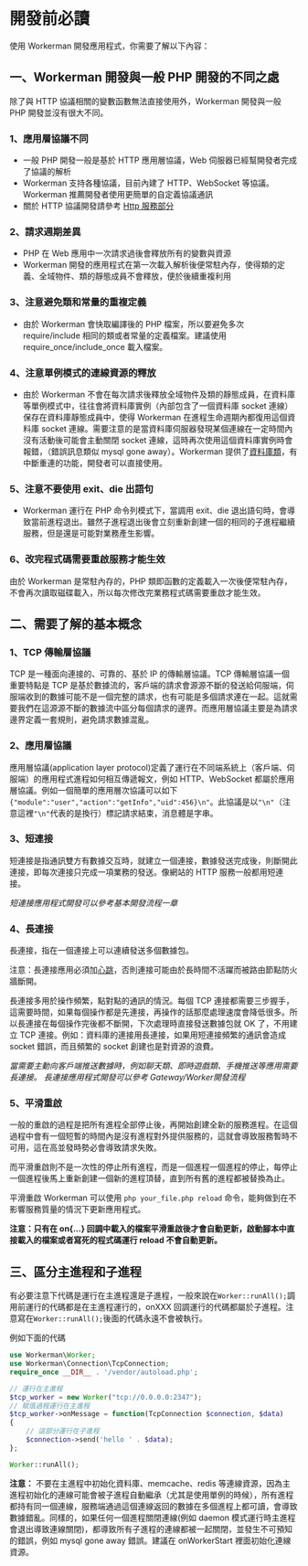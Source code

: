 # 開發前必讀

使用 Workerman 開發應用程式，你需要了解以下內容：

## 一、Workerman 開發與一般 PHP 開發的不同之處

除了與 HTTP 協議相關的變數函數無法直接使用外，Workerman 開發與一般 PHP 開發並沒有很大不同。

### 1、應用層協議不同
* 一般 PHP 開發一般是基於 HTTP 應用層協議，Web 伺服器已經幫開發者完成了協議的解析
* Workerman 支持各種協議，目前內建了 HTTP、WebSocket 等協議。Workerman 推薦開發者使用更簡單的自定義協議通訊
* 關於 HTTP 協議開發請參考 [Http 服務部分](../http/request.md)

### 2、請求週期差異
* PHP 在 Web 應用中一次請求過後會釋放所有的變數與資源
* Workerman 開發的應用程式在第一次載入解析後便常駐內存，使得類的定義、全域物件、類的靜態成員不會釋放，便於後續重複利用

### 3、注意避免類和常量的重複定義
* 由於 Workerman 會快取編譯後的 PHP 檔案，所以要避免多次 require/include 相同的類或者常量的定義檔案。建議使用 require_once/include_once 載入檔案。

### 4、注意單例模式的連線資源的釋放
* 由於 Workerman 不會在每次請求後釋放全域物件及類的靜態成員，在資料庫等單例模式中，往往會將資料庫實例（內部包含了一個資料庫 socket 連線）保存在資料庫靜態成員中，使得 Workerman 在進程生命週期內都復用這個資料庫 socket 連線。需要注意的是當資料庫伺服器發現某個連線在一定時間內沒有活動後可能會主動關閉 socket 連線，這時再次使用這個資料庫實例時會報錯，（錯誤訊息類似 mysql gone away）。Workerman 提供了[資料庫類](../components/workerman-mysql.md)，有中斷重連的功能，開發者可以直接使用。

### 5、注意不要使用 exit、die 出語句
* Workerman 運行在 PHP 命令列模式下，當調用 exit、die 退出語句時，會導致當前進程退出。雖然子進程退出後會立刻重新創建一個的相同的子進程繼續服務，但是還是可能對業務產生影響。

### 6、改完程式碼需要重啟服務才能生效
由於 Workerman 是常駐內存的，PHP 類即函數的定義載入一次後便常駐內存，不會再次讀取磁碟載入，所以每次修改完業務程式碼需要重啟才能生效。

## 二、需要了解的基本概念

### 1、TCP 傳輸層協議
TCP 是一種面向連接的、可靠的、基於 IP 的傳輸層協議。TCP 傳輸層協議一個重要特點是 TCP 是基於數據流的，客戶端的請求會源源不斷的發送給伺服端，伺服端收到的數據可能不是一個完整的請求，也有可能是多個請求連在一起。這就需要我們在這源源不斷的數據流中區分每個請求的邊界。而應用層協議主要是為請求邊界定義一套規則，避免請求數據混亂。

### 2、應用層協議

應用層協議(application layer protocol)定義了運行在不同端系統上（客戶端、伺服端）的應用程式進程如何相互傳遞報文，例如 HTTP、WebSocket 都屬於應用層協議。例如一個簡單的應用層次協議可以如下```{"module":"user","action":"getInfo","uid":456}\n"```。此協議是以```"\n"```（注意這裡```"\n"```代表的是換行）標記請求結束，消息體是字串。

### 3、短連接

短連接是指通訊雙方有數據交互時，就建立一個連接，數據發送完成後，則斷開此連接，即每次連接只完成一項業務的發送。像網站的 HTTP 服務一般都用短連接。

*短連接應用程式開發可以參考基本開發流程一章*

### 4、長連接

長連接，指在一個連接上可以連續發送多個數據包。

注意：長連接應用必須加[心跳](../faq/heartbeat.md)，否則連接可能由於長時間不活躍而被路由節點防火牆斷開。

長連接多用於操作頻繁，點對點的通訊的情況。每個 TCP 連接都需要三步握手，這需要時間，如果每個操作都是先連接，再操作的話那麼處理速度會降低很多。所以長連接在每個操作完後都不斷開，下次處理時直接發送數據包就 OK 了，不用建立 TCP 連接。例如：資料庫的連接用長連接，如果用短連接頻繁的通訊會造成 socket 錯誤，而且頻繁的 socket 創建也是對資源的浪費。

*當需要主動向客戶端推送數據時，例如聊天類、即時遊戲類、手機推送等應用需要長連接。* 
*長連接應用程式開發可以參考 Gateway/Worker開發流程*

### 5、平滑重啟

一般的重啟的過程是把所有進程全部停止後，再開始創建全新的服務進程。在這個過程中會有一個短暫的時間內是沒有進程對外提供服務的，這就會導致服務暫時不可用，這在高並發時勢必會導致請求失敗。

而平滑重啟則不是一次性的停止所有進程，而是一個進程一個進程的停止，每停止一個進程後馬上重新創建一個新的進程頂替，直到所有舊的進程都被替換為止。

平滑重啟 Workerman 可以使用 ```php your_file.php reload``` 命令，能夠做到在不影響服務質量的情況下更新應用程式。

**注意：只有在 on{...} 回調中載入的檔案平滑重啟後才會自動更新，啟動腳本中直接載入的檔案或者寫死的程式碼運行 reload 不會自動更新。**

## 三、區分主進程和子進程
有必要注意下代碼是運行在主進程還是子進程，一般來說在```Worker::runAll();```調用前運行的代碼都是在主進程運行的，onXXX 回調運行的代碼都屬於子進程。注意寫在```Worker::runAll();```後面的代碼永遠不會被執行。

例如下面的代碼
```php
use Workerman\Worker;
use Workerman\Connection\TcpConnection;
require_once __DIR__ . '/vendor/autoload.php';

// 運行在主進程
$tcp_worker = new Worker("tcp://0.0.0.0:2347");
// 賦值過程運行在主進程
$tcp_worker->onMessage = function(TcpConnection $connection, $data)
{
    // 這部分運行在子進程
    $connection->send('hello ' . $data);
};

Worker::runAll();
```

**注意：** 不要在主進程中初始化資料庫、memcache、redis 等連線資源，因為主進程初始化的連線可能會被子進程自動繼承（尤其是使用單例的時候），所有進程都持有同一個連線，服務端通過這個連線返回的數據在多個進程上都可讀，會導致數據錯亂。同樣的，如果任何一個進程關閉連線(例如 daemon 模式運行時主進程會退出導致連線關閉)，都導致所有子進程的連線都被一起關閉，並發生不可預知的錯誤，例如 mysql gone away 錯誤。建議在 onWorkerStart 裡面初始化連線資源。

